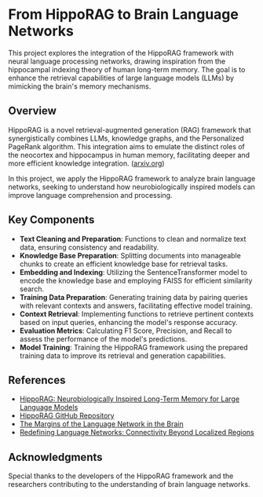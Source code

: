 # From HippoRAG to Brain Language Networks

This project explores the integration of the HippoRAG framework with neural language processing networks, drawing inspiration from the hippocampal indexing theory of human long-term memory. The goal is to enhance the retrieval capabilities of large language models (LLMs) by mimicking the brain's memory mechanisms.

## Overview

HippoRAG is a novel retrieval-augmented generation (RAG) framework that synergistically combines LLMs, knowledge graphs, and the Personalized PageRank algorithm. This integration aims to emulate the distinct roles of the neocortex and hippocampus in human memory, facilitating deeper and more efficient knowledge integration. ([arxiv.org](https://arxiv.org/abs/2405.14831))

In this project, we apply the HippoRAG framework to analyze brain language networks, seeking to understand how neurobiologically inspired models can improve language comprehension and processing.

## Key Components

- **Text Cleaning and Preparation**: Functions to clean and normalize text data, ensuring consistency and readability.
- **Knowledge Base Preparation**: Splitting documents into manageable chunks to create an efficient knowledge base for retrieval tasks.
- **Embedding and Indexing**: Utilizing the SentenceTransformer model to encode the knowledge base and employing FAISS for efficient similarity search.
- **Training Data Preparation**: Generating training data by pairing queries with relevant contexts and answers, facilitating effective model training.
- **Context Retrieval**: Implementing functions to retrieve pertinent contexts based on input queries, enhancing the model's response accuracy.
- **Evaluation Metrics**: Calculating F1 Score, Precision, and Recall to assess the performance of the model's predictions.
- **Model Training**: Training the HippoRAG framework using the prepared training data to improve its retrieval and generation capabilities.

## References

- [HippoRAG: Neurobiologically Inspired Long-Term Memory for Large Language Models](https://arxiv.org/abs/2405.14831)
- [HippoRAG GitHub Repository](https://github.com/OSU-NLP-Group/HippoRAG)
- [The Margins of the Language Network in the Brain](https://www.frontiersin.org/articles/10.3389/fcomm.2020.519955/full)
- [Redefining Language Networks: Connectivity Beyond Localized Regions](https://www.frontiersin.org/articles/10.3389/fcomm.2020.519955/full)

## Acknowledgments

Special thanks to the developers of the HippoRAG framework and the researchers contributing to the understanding of brain language networks.

